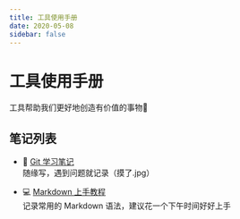 ```yaml
---
title: 工具使用手册
date: 2020-05-08
sidebar: false
---
```


# 工具使用手册

工具帮助我们更好地创造有价值的事物💪

## 笔记列表

- 🚩 [Git 学习笔记](./git/)  
  随缘写，遇到问题就记录（摸了.jpg）

- 💻 [Markdown 上手教程](./markdown/)  
  记录常用的 Markdown 语法，建议花一个下午时间好好上手
